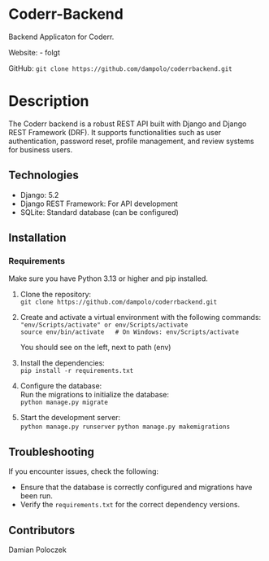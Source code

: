 # Coderr-Backend
Backend Applicaton for Coderr.

Website:
    - folgt

GitHub:
    `git clone https://github.com/dampolo/coderrbackend.git`

# Description
The Coderr backend is a robust REST API built with Django and Django REST Framework (DRF). It supports functionalities such as user authentication, password reset, profile management, and review systems for business users.

## Technologies
- Django: 5.2
- Django REST Framework: For API development  
- SQLite: Standard database (can be configured)  

## Installation

### Requirements
Make sure you have Python 3.13 or higher and pip installed.

1. Clone the repository:  
   `git clone https://github.com/dampolo/coderrbackend.git`

2. Create and activate a virtual environment with the following commands:  
   `"env/Scripts/activate" or env/Scripts/activate`  
   `source env/bin/activate   # On Windows: env/Scripts/activate`

   You should see on the left, next to path (env)

3. Install the dependencies:  
   `pip install -r requirements.txt`

4. Configure the database:  
   Run the migrations to initialize the database:  
   `python manage.py migrate`

5. Start the development server:  
   `python manage.py runserver`
   `python manage.py makemigrations`

## Troubleshooting
If you encounter issues, check the following:

- Ensure that the database is correctly configured and migrations have been run.
- Verify the `requirements.txt` for the correct dependency versions.

## Contributors
Damian Poloczek

